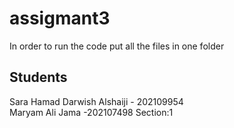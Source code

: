 # assigmant3
In order to run the code put all the files in one folder

## Students
Sara Hamad Darwish Alshaiji - 202109954 <br>
Maryam Ali Jama -202107498
Section:1
